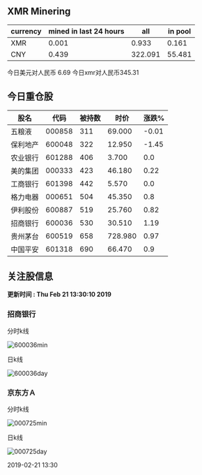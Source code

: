 ## XMR Minering

|currency|mined in last 24 hours|all|in pool|
|---|---|---|---|
|XMR|0.001|0.933|0.161|
|CNY|0.439|322.091|55.481|

今日美元对人民币 6.69	今日xmr对人民币345.31


## 今日重仓股 

|股名|代码|被持数|时价|涨跌%|
|---|---|---|---|---|
|五粮液|000858|311|69.000|-0.01|
|保利地产|600048|322|12.950|-1.45|
|农业银行|601288|406|3.700|0.0|
|美的集团|000333|423|46.180|0.22|
|工商银行|601398|442|5.570|0.0|
|格力电器|000651|504|45.350|0.8|
|伊利股份|600887|519|25.760|0.82|
|招商银行|600036|530|30.510|1.19|
|贵州茅台|600519|658|728.980|0.97|
|中国平安|601318|690|66.470|0.9|

## 关注股信息
**更新时间 : Thu Feb 21 13:30:10 2019**
### 招商银行 
分时k线

![600036min](http://image.sinajs.cn/newchart/min/n/sh600036.gif)

日k线

![600036day](http://image.sinajs.cn/newchart/daily/n/sh600036.gif)

### 京东方Ａ 
分时k线

![000725min](http://image.sinajs.cn/newchart/min/n/sz000725.gif)

日k线

![000725day](http://image.sinajs.cn/newchart/daily/n/sz000725.gif)

2019-02-21 13:30